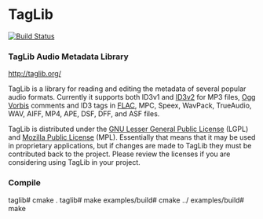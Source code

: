 # TagLib

[![Build Status](https://travis-ci.org/taglib/taglib.svg?branch=master)](https://travis-ci.org/taglib/taglib)

### TagLib Audio Metadata Library

http://taglib.org/

TagLib is a library for reading and editing the metadata of several
popular audio formats. Currently it supports both ID3v1 and [ID3v2][]
for MP3 files, [Ogg Vorbis][] comments and ID3 tags 
in [FLAC][], MPC, Speex, WavPack, TrueAudio, WAV, AIFF, MP4, APE,
DSF, DFF, and ASF files.

TagLib is distributed under the [GNU Lesser General Public License][]
(LGPL) and [Mozilla Public License][] (MPL). Essentially that means that
it may be used in proprietary applications, but if changes are made to
TagLib they must be contributed back to the project. Please review the
licenses if you are considering using TagLib in your project.

  [ID3v2]: http://www.id3.org 
  [Ogg Vorbis]: http://vorbis.com/
  [FLAC]: https://xiph.org/flac/
  [GNU Lesser General Public License]: http://www.gnu.org/licenses/lgpl.html
  [Mozilla Public License]: http://www.mozilla.org/MPL/MPL-1.1.html

### Compile
  taglib# cmake .
  taglib# make
  examples/build# cmake ../
  examples/build# make
